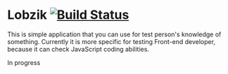 # Lobzik [![Build Status](https://secure.travis-ci.org/kirstein/lobzik.png?branch=master)](https://travis-ci.org/kirstein/lobzik)

This is simple application that you can use for test person's knowledge of something.
Currently it is more specific for testing Front-end developer, because it can check JavaScript coding abilities.

In progress
